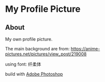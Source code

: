 # My Profile Picture

## About

My own profile picture.

The main background are from: <https://anime-pictures.net/pictures/view_post/219008>

using font: 纤柔体

build with [Adobe Photoshop](https://www.adobe.com/products/photoshop.html)
